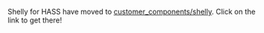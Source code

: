 Shelly for HASS have moved to [customer_components/shelly](https://github.com/StyraHem/hass/tree/master/custom_components/shelly). Click on the link to get there!
